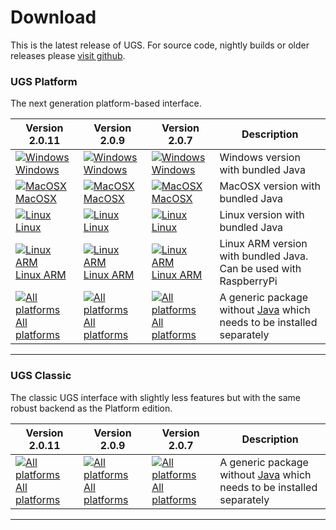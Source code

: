 # Download

This is the latest release of UGS. For source code, nightly builds or older releases please [visit github](https://github.com/winder/Universal-G-Code-Sender).

### UGS Platform
The next generation platform-based interface.

| Version 2.0.11 | Version 2.0.9 | Version 2.0.7  | Description |
| -------------- | ------------- | ----------- | ----------- |
| [![Windows](../img/common/os_windows.png) Windows](https://ugs.jfrog.io/ugs/UGS/v2.0.11/ugs-platform-app-win.zip)         | [![Windows](../img/common/os_windows.png) Windows](https://ugs.jfrog.io/ugs/UGS/v2.0.9/ugs-platform-app-win.zip)         | [![Windows](../img/common/os_windows.png) Windows](https://ugs.jfrog.io/ugs/UGS/v2.0.7/ugs-platform-app-win.zip)         | Windows version with bundled Java |
| [![MacOSX](../img/common/os_mac.png) MacOSX](https://ugs.jfrog.io/ugs/UGS/v2.0.11/ugs-platform-app-ios.dmg)               | [![MacOSX](../img/common/os_mac.png) MacOSX](https://ugs.jfrog.io/ugs/UGS/v2.0.9/ugs-platform-app-ios.dmg)               | [![MacOSX](../img/common/os_mac.png) MacOSX](https://ugs.jfrog.io/ugs/UGS/v2.0.7/ugs-platform-app-ios.dmg)               | MacOSX version with bundled Java |
| [![Linux](../img/common/os_linux.png) Linux](https://ugs.jfrog.io/ugs/UGS/v2.0.11/ugs-platform-app-linux.tar.gz)          | [![Linux](../img/common/os_linux.png) Linux](https://ugs.jfrog.io/ugs/UGS/v2.0.9/ugs-platform-app-linux.tar.gz)          | [![Linux](../img/common/os_linux.png) Linux](https://ugs.jfrog.io/ugs/UGS/v2.0.7/ugs-platform-app-linux.tar.gz)          | Linux version with bundled Java |
| [![Linux ARM](../img/common/os_linux_arm.png) Linux ARM](https://ugs.jfrog.io/ugs/UGS/v2.0.11/ugs-platform-app-pi.tar.gz) | [![Linux ARM](../img/common/os_linux_arm.png) Linux ARM](https://ugs.jfrog.io/ugs/UGS/v2.0.9/ugs-platform-app-pi.tar.gz) | [![Linux ARM](../img/common/os_linux_arm.png) Linux ARM](https://ugs.jfrog.io/ugs/UGS/v2.0.7/ugs-platform-app-pi.tar.gz) | Linux ARM version with bundled Java. Can be used with RaspberryPi |
| [![All platforms](../img/common/zip.png) All platforms](https://ugs.jfrog.io/ugs/UGS/v2.0.11/ugs-platform-app.zip)        | [![All platforms](../img/common/zip.png) All platforms](https://ugs.jfrog.io/ugs/UGS/v2.0.9/ugs-platform-app.zip)        | [![All platforms](../img/common/zip.png) All platforms](https://ugs.jfrog.io/ugs/UGS/v2.0.7/ugs-platform-app.zip)        | A generic package without [Java][java_link] which needs to be installed separately |

<hr/>

### UGS Classic
The classic UGS interface with slightly less features but with the same robust backend as the Platform edition.

| Version 2.0.11 | Version 2.0.9 | Version 2.0.7  | Description |
| -------------- | ------------- | ----------------- | ----------- |
| [![All platforms](../img/common/zip.png) All platforms](https://ugs.jfrog.io/ugs/UGS/v2.0.11/UniversalGcodeSender.zip) | [![All platforms](../img/common/zip.png) All platforms](https://ugs.jfrog.io/ugs/UGS/v2.0.9/UniversalGcodeSender.zip) | [![All platforms](../img/common/zip.png) All platforms](https://ugs.jfrog.io/ugs/UGS/v2.0.7/UniversalGcodeSender.zip) | A generic package without [Java][java_link] which needs to be installed separately |

<hr/>

[java_link]: https://java.com/en/download/manual.jsp

